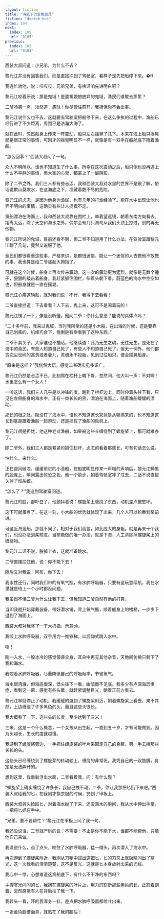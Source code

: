 ```yaml
---
layout: fiction
title: "海底下的金色面具"
fiction: "deatch_bus"
index: 104
next:
  index: 105
  url: "0105"
previous:
  index: 103
  url: "0103"
---
```

西装大叔问道：小兄弟，为什么不去？

黎元江并没有回答我们，而是直接冲到了驾驶室，看样子是先把船停下来。�R

我连忙劝他，说：哎哎哎，兄弟兄弟，有啥话咱先讲明白呀？

黎元江咬着牙说：那是鬼域！是婆祖娘娘放弃的鬼域，渔民们谁敢去那里？

二爷冷笑一声，淡然道：愚昧！你尽管往前开，我担保你不会出事。

黎元江说什么也不去，这就要去驾驶室把船停下来，在这么争执的过程中，渔船已经行进了不少距离，周围已是浩瀚大海了。

就在此时，忽然船身上传来一阵震动，船只左右摇晃了几下。本来在海上船只摇晃那是很正常的事情，可刚才的摇晃明显不一样，就像是有一双手在船舱底下拽着渔船。

“怎么回事？”西装大叔问了一句。

众人不明所以，谁也不知道生了什么事。所幸在这次震动之后，船只倒也没再遇上什么不平静的事情，但大家的心里，都蒙上了一层阴影。

除了二爷之外，我们三人都有些忐忑。我和西装大叔对水里的世界不是很了解，俗话说欺山莫欺水，在这海底之下，埋藏着数不尽的危险。

黎元江的忐忑，是因为他身为渔民，也有几年的打渔经验了。能在水中出现让他也弄不明白的事情，这确实有些让人捉摸不定。

渔船漂泊在海面上，我和西装大叔靠在围栏上，举着望远镜，朝着东南方向看去。距离太远，除了天空和海水之外，偶尔会有几只海鸟从我们头顶上掠过，别的再无他物。

黎元江所说的鬼域，目前还看不到，但二爷不知道用了什么办法，在驾驶室跟黎元江聊了几句，竟然又说服了他。

渔民们都很看重这些事，严格来讲，是都很迷信，能让一个迷信的人去做他不敢做的事，我也算是给二爷竖起大拇指了。

可就在这个时候，船身上再次传来震动，这一次的震动更为猛烈，就像是无数个锤子，狠狠的敲击着船身，我赶紧抓住围栏，伸着头朝下看。蔚蓝色的海水中空空如也，但船身就是一直在摇晃。

黎元江心疼这辆船，就对我们说：不行，我得下去看看！

二爷直接拦道：下去看看？人下去，鬼上来，这可不是闹着玩的！

黎元江愣了一下，像是没听懂，他问二爷：你什么意思？能说的具体点吗？

“二十多年前，我来过鬼域，当时我所坐的还是小木船，在出海的时候，还是要靠自己划桨的，机缘巧合下，我倒是有幸看到了这种东西。”

二爷不卖关子，大家谁也不插话，他继续道：此乃无生之魂，无往无生，是死在了海中的渔民，有些人知道自己死了，有些人不知道自己死了，但无一例外，他们都贪恋尘世间的富贵或者妻儿，灵魂永不投胎，见到过往船只，便会摇晃船身。

“原来是这样？”我恍然大悟，感觉二爷确实见多识广。

黎元江仍然是忐忑不已，此刻爬在栏杆上朝下看，忽然间，他大叫一声：不对啊！水里怎么有一个女人！

一听这话，我们三人几乎是以冲锋的度，跑到了栏杆边上，同时伸着头往下看，只见在左侧船身的海水中，正有一束长长的黑，漂泊在海面上，随着渔船缓缓的漂动。

那长的根之处，隐没在了海水中，谁也不知道这长究竟是从哪漂来的，也不知道这长到底是跟着渔船一起游动，还是挂在了渔船的动机上。

黎元江很是担忧，他这种老式渔船，如果被这些长缠绕到了螺旋桨上，那可就难办了。

除二爷外，我们三人都是紧紧的抓住栏杆，忐忑的看着那些长，可有句话怎么说。

怕什么，来什么。

正在迎风破浪，缓缓前进的小渔船，在船底明显传来一声嗡的声响后，黎元江黝黑的脸庞上，瞬间露出惊恐之色，他一个箭步，朝着驾驶室冲了过去，二话不说直接关掉了动系统。

“怎么了？”我追到驾驶室问道。

黎元江的脸，都吓白了，他颤抖着说：螺旋桨上缠绕了东西，动机差点被憋坏。

这下可就蛋疼了，在这一刻，小木船的优势就体现了出来，几个人可以轮番划桨前进。

可这近海渔船，那就不同了，相对于我们而言，如此庞大的身躯，就是再来十个我们，也没办法划桨前进。目前能做的唯一办法，就是下海，人工清除掉螺旋桨上的缠绕物。

黎元江二话不说，脱掉上衣，这就准备跳水。

二爷直接拦住他，说：你不能下去！

随后又对我说：阿布，你下去！

我水性还行，同时我们带的有氧气瓶，有水肺呼吸器，只要有这玩意续航，我在水里就是待上一个小时都没问题。

我虽然不懂二爷为什么让我下去，但我知道二爷自然有他的打算。

当即我就开始穿戴装备，带好潜水镜，背上氧气瓶，顺着船身上的楼梯，一步步下退到了海面上。

西装大叔对我竖了一下大拇指，示意ok。

我咬上水肺呼吸器，双手用力一推铁梯，以后仰式跳入水中。

嗡！

刚一入水，一股冰冷的感觉侵袭全身，耳朵中再无其他杂音，天地间仿佛只剩下了我和海水。

我咬着水肺呼吸器，尽量降低自己的呼吸频率，节省氧气。

海水很清澈，但海底很深，低头往下一看，幽暗而不见底。我多少有点深海恐惧症，看到这一幕，感觉有些头晕，就赶紧调整目光，朝着正前方看去。

黎元江早就停止了动机，我缓缓的游到了螺旋桨附近，朝着螺旋桨上看去。果不其然，上边缠绕了许多黑色的头，而且这些头很长。

我大概看了一下，这些头的长度，至少达到了三米！

三米，这是一个什么概念，一个女孩从出生起，一直到五十岁，才有可能做到。因为头越长，生长的度就越慢。

我游到了螺旋桨旁边，一手抓住螺旋桨的叶片来固定自己的身躯，另一手去拽那些长长的头。

这些头已经缠绕到了螺旋桨的转动轴上，缠绕的非常死，我凭自己的一双胳膊，肯定是无法弄开的。

想到这里，我重新浮出水面，二爷看着我，问：有什么现？

“螺旋桨上确实缠绕了许多长，我自己拽不动，二爷，你让我那把匕扔下来吧。”西装大叔给我的匕，在我刚才换衣服的时候，扔到了甲板上。

西装大叔转头捡回匕，对着海水抛了下来，还没落水的瞬间，我从水中伸出手掌，一把将匕抓在手中。

“兄弟，要不要帮忙？”黎元江在甲板上问了我一句。

我还没说话，二爷就严厉的说：不需要！不止是你不能下水，谁都不能帮他，只能他自己来做。

我没说什么，点了点头，咬住了水肺呼吸器，猛一缩头，再次潜入了海水中。

再次游到了螺旋桨附近，我刚从刀鞘中拔出这把匕，匕的刀刃上就隐隐闪出了寒光，这一次我看的清清楚楚，这不是反光，这就是匕本身放射出来的光线。

我心中一惊，心想难道这渔船底下，有什么不干净的东西吗？

手握寒光闪闪的匕，我抱在螺旋桨的叶片上，用力的割断那些黑色的长，正割着割着，忽然感觉有人在背后拍了我一下。

我转头一看，吓的我浑身一抖，差点把水肺呼吸器都给吐出来。

一张金色脸谱面具，就贴在了我的脑后！